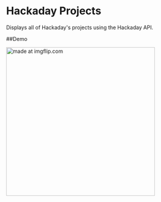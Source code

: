 # Hackaday Projects
Displays all of Hackaday's projects using the Hackaday API.

##Demo

<a href="https://imgflip.com/gif/30vzlt" width="400px"><img width="400px" src="https://i.imgflip.com/30vzlt.gif" title="made at imgflip.com"/></a>
